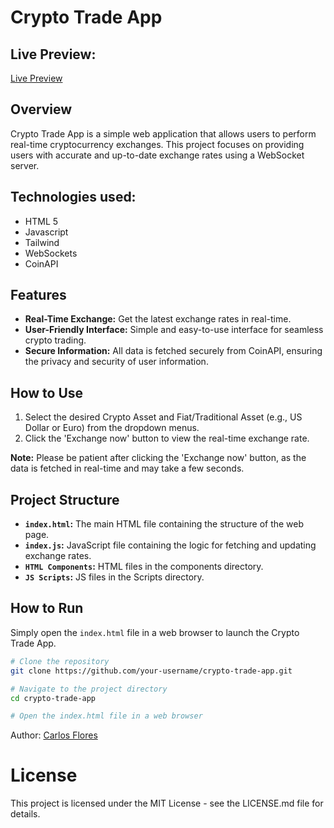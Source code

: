 # Crypto Trade App

## Live Preview:
[Live Preview](https://rawcdn.githack.com/carlos-ssh/potential-parakeet/ea59fee8ce85a386cd6b72bbd2338c3afb5d3e23/Crypto%20Trade/index.html#realtime)

## Overview

Crypto Trade App is a simple web application that allows users to perform real-time cryptocurrency exchanges. This project focuses on providing users with accurate and up-to-date exchange rates using a WebSocket server.

## Technologies used:
- HTML 5
- Javascript
- Tailwind
- WebSockets
- CoinAPI

## Features

- **Real-Time Exchange:** Get the latest exchange rates in real-time.
- **User-Friendly Interface:** Simple and easy-to-use interface for seamless crypto trading.
- **Secure Information:** All data is fetched securely from CoinAPI, ensuring the privacy and security of user information.

## How to Use

1. Select the desired Crypto Asset and Fiat/Traditional Asset (e.g., US Dollar or Euro) from the dropdown menus.
2. Click the 'Exchange now' button to view the real-time exchange rate.

**Note:** Please be patient after clicking the 'Exchange now' button, as the data is fetched in real-time and may take a few seconds.

## Project Structure

- **`index.html`:** The main HTML file containing the structure of the web page.
- **`index.js`:** JavaScript file containing the logic for fetching and updating exchange rates.
- **`HTML Components`:** HTML files in the components directory.
- **`JS Scripts`:** JS files in the Scripts directory.

## How to Run

Simply open the `index.html` file in a web browser to launch the Crypto Trade App.

```bash
# Clone the repository
git clone https://github.com/your-username/crypto-trade-app.git
```

```bash
# Navigate to the project directory
cd crypto-trade-app

# Open the index.html file in a web browser
```

Author: [Carlos Flores](https://github.com/carlos-ssh)

# License
This project is licensed under the MIT License - see the LICENSE.md file for details.
